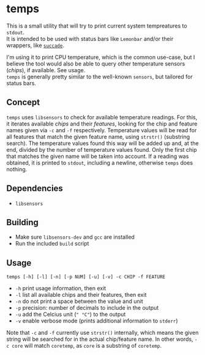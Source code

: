 # temps

This is a small utility that will try to print current system tempreatures to `stdout`.  
It is intended to be used with status bars like `Lemonbar` and/or their wrappers, like [`succade`](https://github.com/domsson/succade).

I'm using it to print CPU temperature, which is the common use-case, but I believe the tool 
would also be able to query other temperature sensors (_chips_), if available. See usage.  
`temps` is generally pretty similar to the well-known `sensors`, but tailored for status bars.

## Concept 

`temps` uses `libsensors` to check for available temperature readings. 
For this, it iterates available _chips_ and their _features_, looking for 
the chip and feature names given via `-c` and `-f` respectively. Temperature 
values will be read for all features that match the given feature name, using 
`strstr()` (substring search). The temperature values found this way will be 
added up and, at the end, divided by the number of temperature values found. 
Only the first chip that matches the given name will be taken into account. 
If a reading was obtained, it is printed to `stdout`, including a newline,
otherwise `temps` does nothing.

## Dependencies

- `libsensors`

## Building

- Make sure `libsensors-dev` and `gcc` are installed
- Run the included `build` script

## Usage

    temps [-h] [-l] [-n] [-p NUM] [-u] [-v] -c CHIP -f FEATURE

- `-h` print usage information, then exit
- `-l` list all available chips and their features, then exit
- `-n` do not print a space between the value and unit
- `-p` precision: number of decimals to include in the output
- `-u` add the Celcius unit (`" °C"`) to the output
- `-v` enable verbose mode (prints additional information to `stderr`)

Note that `-c` and `-f` currently use `strstr()` internally, which means the given string will be searched for in the actual chip/feature name. In other words, `-c core` will match `coretemp`, as `core` is a substring of `coretemp`.

